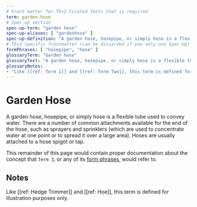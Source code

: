 ```yaml
---
# Front matter for TEv2 Curated Texts that is required
term: garden-hose
# Spec-up section
spec-up-term: "garden hose"
spec-up-aliases: [ "gardenhose" ]
spec-up-definition: "A garden hose, hosepipe, or simply hose is a flexible tube used to convey water. There are a number of common attachments available for the end of the hose, such as sprayers and sprinklers (which are used to concentrate water at one point or to spread it over a large area). Hoses are usually attached to a hose spigot or tap."
# TEv2 specific frontmatter (can be discarded if you only use Spec-Up)
formPhrases: [ "hosepipe", "hose" ]
glossaryTerm: "Garden hose"
glossaryText: "A garden hose, hosepipe, or simply hose is a flexible tube used to convey water. There are a number of common attachments available for the end of the hose, such as sprayers and sprinklers (which are used to concentrate water at one point or to spread it over a large area). Hoses are usually attached to a hose spigot or tap."
glossaryNotes:
- "Like [[ref: Term 1]] and [[ref: Term Two]], this term is defined for illustration purposes only."
---
```


# Garden Hose

A garden hose, hosepipe, or simply hose is a flexible tube used to convey water. There are a number of common attachments available for the end of the hose, such as sprayers and sprinklers (which are used to concentrate water at one point or to spread it over a large area). Hoses are usually attached to a hose spigot or tap.

This remainder of this page would contain proper documentation about the concept that `Term 3`, or any of its [form phrases](@tev2), would refer to.

## Notes

Like [[ref: Hedge Trimmer]] and [[ref: Hoe]], this term is defined for illustration purposes only.
